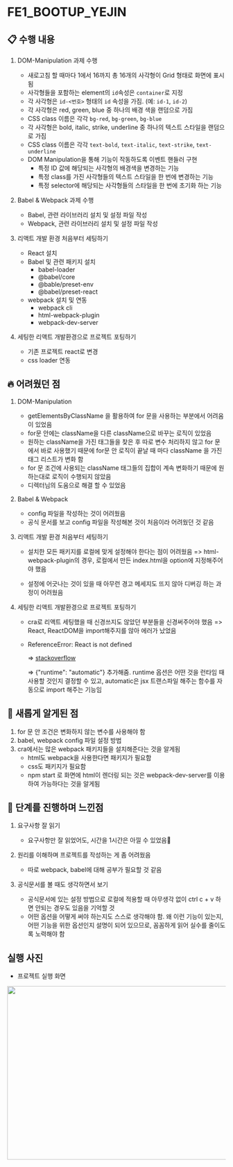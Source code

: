 # FE1_BOOTUP_YEJIN

## 📋 수행 내용

1. DOM-Manipulation 과제 수행

    - 새로고침 할 때마다 1에서 16까지 총 16개의 사각형이 Grid 형태로 화면에 표시됨
    - 사각형들을 포함하는 element의 `id`속성은 `container`로 지정
    - 각 사각형은 `id-<번호>` 형태의 `id` 속성을 가짐. (예: `id-1`, `id-2`)
    - 각 사각형은 red, green, blue 중 하나의 배경 색을 랜덤으로 가짐
    - CSS class 이름은 각각 `bg-red`, `bg-green`, `bg-blue`
    - 각 사각형은 bold, italic, strike, underline 중 하나의 텍스트 스타일을 랜덤으로 가짐
    - CSS class 이름은 각각 `text-bold`, `text-italic`, `text-strike`, `text-underline`
    - DOM Manipulation을 통해 기능이 작동하도록 이벤트 핸들러 구현
        - 특정 ID 값에 해당되는 사각형의 배경색을 변경하는 기능
        - 특정 class를 가진 사각형들의 텍스트 스타일을 한 번에 변경하는 기능
        - 특정 selector에 해당되는 사각형들의 스타일을 한 번에 초기화 하는 기능

2. Babel & Webpack 과제 수행

    - Babel, 관련 라이브러리 설치 및 설정 파일 작성
    - Webpack, 관련 라이브러리 설치 및 설정 파일 작성

3. 리액트 개발 환경 처음부터 세팅하기

    - React 설치
    - Babel 및 관련 패키지 설치
        - babel-loader
        - @babel/core
        - @bable/preset-env
        - @babel/preset-react
    - webpack 설치 및 연동
        - webpack cli
        - html-webpack-plugin
        - webpack-dev-server

4. 세팅한 리액트 개발환경으로 프로젝트 포팅하기
    - 기존 프로젝트 react로 변경
    - css loader 연동

## 🔥 어려웠던 점

1. DOM-Manipulation

    - getElementsByClassName 을 활용하여 for 문을 사용하는 부분에서 어려움이 있었음
    - for문 안에는 className을 다른 className으로 바꾸는 로직이 있었음
    - 원하는 className을 가진 태그들을 찾은 후 따로 변수 처리하지 않고 for 문에서 바로 사용했기 때문에 for문 안 로직이 끝날 때 마다 className 을 가진 태그 리스트가 변화 함
    - for 문 조건에 사용되는 className 태그들의 집합이 계속 변화하기 때문에 원하는대로 로직이 수행되지 않았음
    - 디렉터님의 도움으로 해결 할 수 있었음

2. Babel & Webpack

    - config 파일을 작성하는 것이 어려웠음
    - 공식 문서를 보고 config 파일을 작성해본 것이 처음이라 어려웠던 것 같음

3. 리액트 개발 환경 처음부터 세팅하기

    - 설치한 모든 패키지를 로컬에 맞게 설정해야 한다는 점이 어려웠음
      => html-webpack-plugin의 경우, 로컬에서 만든 index.html을 option에 지정해주어야 했음

    - 설정에 어긋나는 것이 있을 때 아무런 경고 메세지도 뜨지 않아 디버깅 하는 과정이 어려웠음

4. 세팅한 리액트 개발환경으로 프로젝트 포팅하기

    - cra로 리액트 세팅했을 때 신경쓰지도 않았던 부분들을 신경써주어야 했음
      => React, ReactDOM을 import해주지를 않아 에러가 났었음

    - ReferenceError: React is not defined

        => [stackoverflow](https://stackoverflow.com/questions/32070303/uncaught-referenceerror-react-is-not-defined)

        => {"runtime": "automatic"} 추가해줌. runtime 옵션은 어떤 것을 런타임 때 사용할 것인지 결정할 수 있고, automatic은 jsx 트랜스파일 해주는 함수를 자동으로 import 해주는 기능임

## 📝 새롭게 알게된 점

1. for 문 안 조건은 변화하지 않는 변수를 사용해야 함
2. babel, webpack config 파일 설정 방법
3. cra에서는 많은 webpack 패키지들을 설치해준다는 것을 알게됨
    - html도 webpack을 사용한다면 패키지가 필요함
    - css도 패키지가 필요함
    - npm start 로 화면에 html이 렌더링 되는 것은 webpack-dev-server를 이용하여 가능하다는 것을 알게됨

## 🫠 단계를 진행하며 느낀점

1. 요구사항 잘 읽기

    - 요구사항만 잘 읽었어도, 시간을 1시간은 아낄 수 있었음🥹

2. 원리를 이해하며 프로젝트를 작성하는 게 좀 어려웠음

    - 따로 webpack, babel에 대해 공부가 필요할 것 같음

3. 공식문서를 볼 때도 생각하면서 보기
    - 공식문서에 있는 설정 방법으로 로컬에 적용할 때 아무생각 없이 ctrl c + v 하면 안되는 경우도 있음을 기억할 것
    - 어떤 옵션을 어떻게 써야 하는지도 스스로 생각해야 함. 왜 이런 기능이 있는지, 어떤 기능을 위한 옵션인지 설명이 되어 있으므로, 꼼꼼하게 읽어 실수를 줄이도록 노력해야 함

## 실행 사진

-   프로젝트 실행 화면

<img src="https://github.com/user-attachments/assets/899feee7-2c4d-40c8-a9c7-8a7cd5e26774" width="700" height="400"/>
